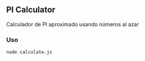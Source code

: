 ## PI Calculator ##
Calculador de PI aproximado usando números al azar

### Uso ###

    node calculate.js
